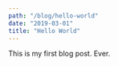 ```yaml
---
path: "/blog/hello-world"
date: "2019-03-01"
title: "Hello World"
---
```


This is my first blog post. Ever.